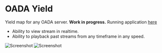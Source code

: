 OADA Yield
===========

Yield map for any OADA server. **Work in progress.**
Running application [here](http://oadablue.herokuapp.com/)

- Ability to view stream in realtime.
- Ability to playback past streams from any timeframe in any speed.

![Screenshot](https://dl.dropboxusercontent.com/u/41564792/Screen%20Shot%202014-11-23%20at%204.02.37%20PM.png)
![Screenshot](https://dl.dropboxusercontent.com/u/41564792/Screen%20Shot%202014-11-23%20at%2012.29.37%20AM.png)
